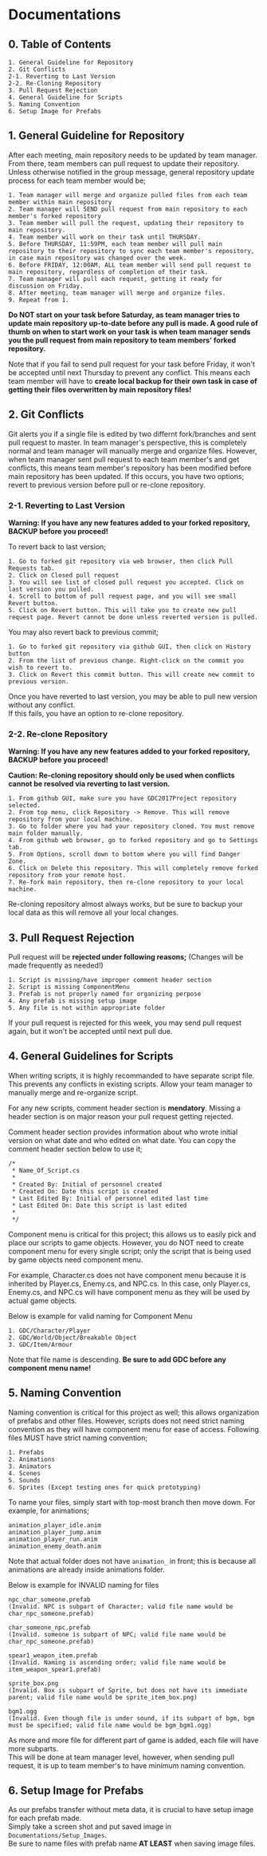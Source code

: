 # Documentations

## 0. Table of Contents
```
1. General Guideline for Repository
2. Git Conflicts
2-1. Reverting to Last Version
2-2. Re-Cloning Repository
3. Pull Request Rejection
4. General Guideline for Scripts
5. Naming Convention
6. Setup Image for Prefabs
```

## 1. General Guideline for Repository

After each meeting, main repository needs to be updated by team manager. From there, team members can pull request to update their repository.  
Unless otherwise notified in the group message, general repository update process for each team member would be;

```
1. Team manager will merge and organize pulled files from each team member within main repository
2. Team manager will SEND pull request from main repository to each member's forked repository
3. Team member will pull the request, updating their repository to main repository.
4. Team member will work on their task until THURSDAY.
5. Before THURSDAY, 11:59PM, each team member will pull main repository to their repository to sync each team member's repository, in case main repository was changed over the week.
6. Before FRIDAY, 12:00AM, ALL team member will send pull request to main repository, regardless of completion of their task.
7. Team manager will pull each request, getting it ready for discussion on Friday.
8. After meeting, team manager will merge and organize files.
9. Repeat from 1.
```
__Do NOT start on your task before Saturday, as team manager tries to update main repository up-to-date before any pull is made. A good rule of thumb on when to start work on your task is when team manager sends you the pull request from main repository to team members' forked repository.__

Note that if you fail to send pull request for your task before Friday, it won't be accepted until next Thursday to prevent any conflict. This means each team member will have to __create local backup for their own task in case of getting their files overwritten by main repository files!__

## 2. Git Conflicts

Git alerts you if a single file is edited by two differnt fork/branches and sent pull request to master. In team manager's perspective, this is completely normal and team manager will manually merge and organize files. However, when team manager sent pull request to each team member's and get conflicts, this means team member's repository has been modified before main repository has been updated. If this occurs, you have two options; revert to previous version before pull or re-clone repository.

### 2-1. Reverting to Last Version

__Warning: If you have any new features added to your forked repository, BACKUP before you proceed!__

To revert back to last version;
```
1. Go to forked git repository via web browser, then click Pull Requests tab.
2. Click on Closed pull request
3. You will see list of closed pull request you accepted. Click on last version you pulled.
4. Scroll to bottom of pull request page, and you will see small Revert button.
5. Click on Revert button. This will take you to create new pull request page. Revert cannot be done unless reverted version is pulled.
```
You may also revert back to previous commit;
```
1. Go to forked git repository via github GUI, then click on History button
2. From the list of previous change. Right-click on the commit you wish to revert to.
3. Click on Revert this commit button. This will create new commit to previous version.
```

Once you have reverted to last version, you may be able to pull new version without any conflict.  
If this fails, you have an option to re-clone repository.

### 2-2. Re-clone Repository

__Warning: If you have any new features added to your forked repository, BACKUP before you proceed!__

__Caution: Re-cloning repository should only be used when conflicts cannot be resolved via reverting to last version.__

```
1. From github GUI, make sure you have GDC2017Project repository selected.
2. From top menu, click Repository -> Remove. This will remove repository from your local machine.
3. Go to folder where you had your repository cloned. You must remove main folder manually.
4. From github web browser, go to forked repository and go to Settings tab.
5. From Options, scroll down to bottom where you will find Danger Zone.
6. Click on Delete this repository. This will completely remove forked repository from your remote host.
7. Re-fork main repository, then re-clone repository to your local machine.
```

Re-cloning repository almost always works, but be sure to backup your local data as this will remove all your local changes.

## 3. Pull Request Rejection

Pull request will be __rejected under following reasons;__ (Changes will be made frequently as needed!)

```
1. Script is missing/have improper comment header section
2. Script is missing ComponentMenu
3. Prefab is not properly named for organizing perpose
4. Any prefab is missing setup image
5. Any file is not within appropriate folder
```

If your pull request is rejected for this week, you may send pull request again, but it won't be accepted until next pull due.

## 4. General Guidelines for Scripts

When writing scripts, it is highly recommanded to have separate script file. This prevents any conflicts in existing scripts. Allow your  team manager to manually merge and re-organize script.

For any new scripts, comment header section is __mendatory__. Missing a header section is on major reason your pull request getting rejected.

Comment header section provides information about who wrote initial version on what date and who edited on what date. You can copy the comment header section below to use it;

```
/*
 * Name_Of_Script.cs
 * 
 * Created By: Initial of personnel created
 * Created On: Date this script is created
 * Last Edited By: Initial of personnel edited last time
 * Last Edited On: Date this script is last edited
 *
 */
```

Component menu is critical for this project; this allows us to easily pick and place our scripts to game objects. However, you do NOT need to create component menu for every single script; only the script that is being used by game objects need component menu.

For example, Character.cs does not have component menu because it is inherited by Player.cs, Enemy.cs, and NPC.cs. In this case, only Player.cs, Enemy.cs, and NPC.cs will have component menu as they will be used by actual game objects.

Below is example for valid naming for Component Menu

```
1. GDC/Character/Player
2. GDC/World/Object/Breakable Object
3. GDC/Item/Armour
```

Note that file name is descending. __Be sure to add GDC before any component menu name!__

## 5. Naming Convention

Naming convention is critical for this project as well; this allows organization of prefabs and other files. However, scripts does not need strict naming convention as they will have component menu for ease of access. Following files MUST have strict naming convention;

```
1. Prefabs
2. Animations
3. Animators
4. Scenes
5. Sounds
6. Sprites (Except testing ones for quick prototyping)
```

To name your files, simply start with top-most branch then move down. For example, for animations;

```
animation_player_idle.anim
animation_player_jump.anim
animation_player_run.anim
animation_enemy_death.anim
```

Note that actual folder does not have `animation_` in front; this is because all animations are already inside animations folder.

Below is example for INVALID naming for files

```
npc_char_someone.prefab
(Invalid. NPC is subpart of Character; valid file name would be char_npc_someone.prefab)

char_someone_npc.prefab
(Invalid. someone is subpart of NPC; valid file name would be char_npc_someone.prefab)

spear1_weapon_item.prefab
(Invalid. Naming is ascending order; valid file name would be item_weapon_spear1.prefab)

sprite_box.png
(Invalid. Box is subpart of Sprite, but does not have its immediate parent; valid file name would be sprite_item_box.png)

bgm1.ogg
(Invalid. Even though file is under sound, if its subpart of bgm, bgm must be specified; valid file name would be bgm_bgm1.ogg)
```

As more and more file for different part of game is added, each file will have more subparts.  
This will be done at team manager level, however, when sending pull request, it is up to team member's to have minimum naming convention.

## 6. Setup Image for Prefabs

As our prefabs transfer without meta data, it is crucial to have setup image for each prefab made.  
Simply take a screen shot and put saved image in `Documentations/Setup_Images`.  
Be sure to name files with prefab name __AT LEAST__ when saving image files.
